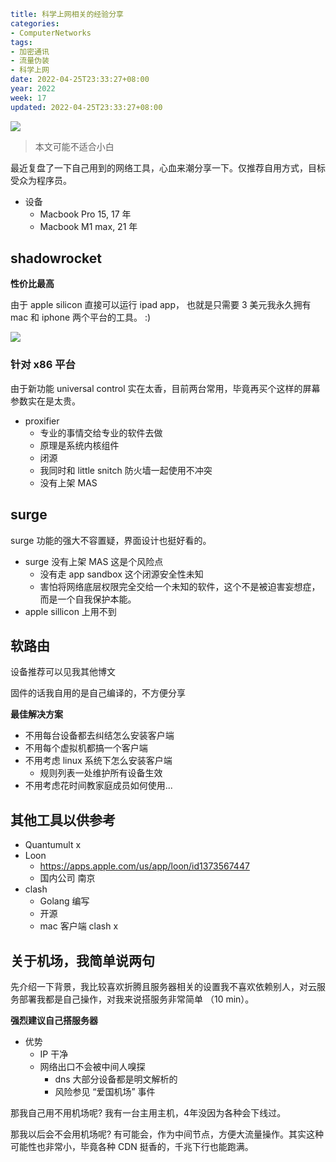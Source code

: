 ```yaml
title: 科学上网相关的经验分享
categories:
- ComputerNetworks
tags:
- 加密通讯
- 流量伪装
- 科学上网
date: 2022-04-25T23:33:27+08:00
year: 2022
week: 17
updated: 2022-04-25T23:33:27+08:00
```

![](https://cdn.jsdelivr.net/gh/Dreamacro/clash/docs/logo.png)

<!-- more -->

> 本文可能不适合小白

最近复盘了一下自己用到的网络工具，心血来潮分享一下。仅推荐自用方式，目标受众为程序员。

* 设备
  * Macbook Pro 15, 17 年
  * Macbook M1 max, 21 年

## shadowrocket

**性价比最高**

由于 apple silicon 直接可以运行 ipad app， 也就是只需要 3 美元我永久拥有 mac 和 iphone 两个平台的工具。 :)

![](https://cdn.jsdelivr.net/gh/HaoweiCh/imgs/EE8CC03EB3E6F13379F3C3563D307509D5EC8EE9.webp)

### 针对 x86 平台

由于新功能 universal control 实在太香，目前两台常用，毕竟再买个这样的屏幕参数实在是太贵。

* proxifier
  * 专业的事情交给专业的软件去做
  * 原理是系统内核组件
  * 闭源
  * 我同时和 little snitch 防火墙一起使用不冲突
  * 没有上架 MAS

## surge

surge 功能的强大不容置疑，界面设计也挺好看的。

* surge 没有上架 MAS 这是个风险点
  * 没有走 app sandbox 这个闭源安全性未知
  * 害怕将网络底层权限完全交给一个未知的软件，这个不是被迫害妄想症，而是一个自我保护本能。
* apple sillicon 上用不到

## 软路由

设备推荐可以见我其他博文

固件的话我自用的是自己编译的，不方便分享

**最佳解决方案**

* 不用每台设备都去纠结怎么安装客户端
* 不用每个虚拟机都搞一个客户端
* 不用考虑 linux 系统下怎么安装客户端
  * 规则列表一处维护所有设备生效
* 不用考虑花时间教家庭成员如何使用...

## 其他工具以供参考

* Quantumult x
* Loon
  * https://apps.apple.com/us/app/loon/id1373567447
  * 国内公司 南京
* clash
  * Golang 编写
  * 开源
  * mac 客户端 clash x 

## 关于机场，我简单说两句

先介绍一下背景，我比较喜欢折腾且服务器相关的设置我不喜欢依赖别人，对云服务部署我都是自己操作，对我来说搭服务非常简单 （10 min）。

**强烈建议自己搭服务器** 

* 优势
  * IP 干净
  * 网络出口不会被中间人嗅探
    * dns 大部分设备都是明文解析的
    * 风险参见 “爱国机场” 事件

那我自己用不用机场呢? 我有一台主用主机，4年没因为各种会下线过。

那我以后会不会用机场呢? 有可能会，作为中间节点，方便大流量操作。其实这种可能性也非常小，毕竟各种 CDN 挺香的，千兆下行也能跑满。